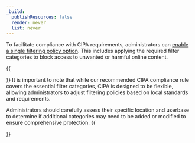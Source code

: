 ```yaml
---
_build:
  publishResources: false
  render: never
  list: never
---
```


To facilitate compliance with CIPA requirements, administrators can [enable a single filtering policy option](/cloudflare-one/policies/gateway/dns-policies/common-policies/#cipa-filter). This includes applying the required filter categories to block access to unwanted or harmful online content. 

{{<Aside type="note">}}
It is important to note that while our recommended CIPA compliance rule covers the essential filter categories, CIPA is designed to be flexible, allowing administrators to adjust filtering policies based on local standards and requirements. 

Administrators should carefully assess their specific location and userbase to determine if additional categories may need to be added or modified to ensure comprehensive protection.
{{</Aside>}}
